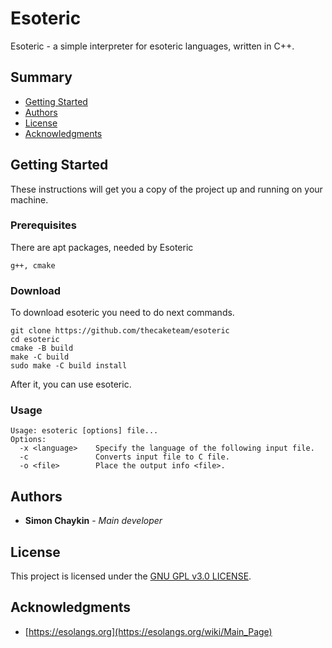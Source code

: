 # Esoteric

Esoteric - a simple interpreter for esoteric languages, written in C++.

## Summary

-   [Getting Started](#getting-started)
-   [Authors](#authors)
-   [License](#license)
-   [Acknowledgments](#acknowledgments)

## Getting Started

These instructions will get you a copy of the project up and running on your machine.

### Prerequisites

There are apt packages, needed by Esoteric

    g++, cmake

### Download

To download esoteric you need to do next commands.

    git clone https://github.com/thecaketeam/esoteric
    cd esoteric
    cmake -B build
    make -C build
    sudo make -C build install

After it, you can use esoteric.

### Usage

    Usage: esoteric [options] file...
    Options:
      -x <language>    Specify the language of the following input file.
      -c               Converts input file to C file.
      -o <file>        Place the output info <file>.

## Authors

-   **Simon Chaykin** - *Main developer*

## License

This project is licensed under the [GNU GPL v3.0 LICENSE](LICENSE).

## Acknowledgments

-   [https://esolangs.org](https://esolangs.org/wiki/Main_Page)
